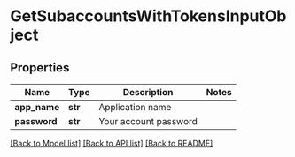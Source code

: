 # GetSubaccountsWithTokensInputObject

## Properties
Name | Type | Description | Notes
------------ | ------------- | ------------- | -------------
**app_name** | **str** | Application name | 
**password** | **str** | Your account password | 

[[Back to Model list]](../README.md#documentation-for-models) [[Back to API list]](../README.md#documentation-for-api-endpoints) [[Back to README]](../README.md)


